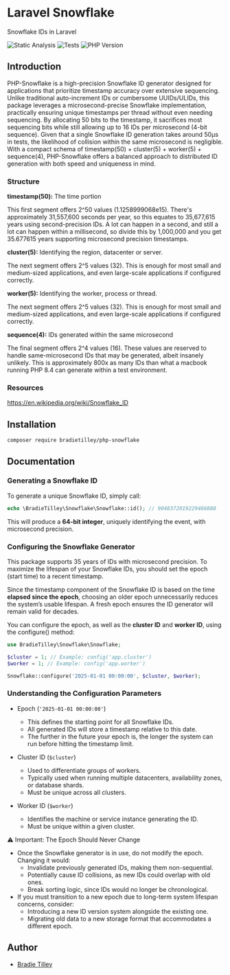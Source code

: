 # Laravel Snowflake

Snowflake IDs in Laravel

![Static Analysis](https://github.com/bradietilley/php-snowflake/workflows/static.yml/badge.svg)
![Tests](https://github.com/bradietilley/php-snowflake/workflo/tests.yml/badge.svg)
![PHP Version](https://img.shields.io/badge/PHP%20Version-%E2%89%A58.4-4F5B93)

## Introduction

PHP-Snowflake is a high-precision Snowflake ID generator designed for applications that prioritize timestamp accuracy over extensive sequencing. Unlike traditional auto-increment IDs or cumbersome UUIDs/ULIDs, this package leverages a microsecond-precise Snowflake implementation, practically ensuring unique timestamps per thread without even needing sequencing. By allocating 50 bits to the timestamp, it sacrifices most sequencing bits while still allowing up to 16 IDs per microsecond (4-bit sequence). Given that a single Snowflake ID generation takes around 50µs in tests, the likelihood of collision within the same microsecond is negligible. With a compact schema of timestamp(50) + cluster(5) + worker(5) + sequence(4), PHP-Snowflake offers a balanced approach to distributed ID generation with both speed and uniqueness in mind.

### Structure

**timestamp(50):** The time portion

This first segment offers 2^50 values (1.1258999068e15). There's approximately 31,557,600 seconds per year, so this equates to 35,677,615 years using second-precision IDs. A lot can happen in a second, and still a lot can happen within a millisecond, so divide this by 1,000,000 and you get 35.677615 years supporting microsecond precision timestamps.

**cluster(5):** Identifying the region, datacenter or server.

The next segment offers 2^5 values (32). This is enough for most small and medium-sized applications, and even large-scale applications if configured correctly.

**worker(5):** Identifying the worker, process or thread.

The next segment offers 2^5 values (32). This is enough for most small and medium-sized applications, and even large-scale applications if configured correctly.

**sequence(4):** IDs generated within the same microsecond

The final segment offers 2^4 values (16). These values are reserved to handle same-microsecond IDs that may be generated, albeit insanely unlikely. This is approximately 800x as many IDs than what a macbook running PHP 8.4 can generate within a test environment.

### Resources

https://en.wikipedia.org/wiki/Snowflake_ID


## Installation

```
composer require bradietilley/php-snowflake
```

## Documentation

### Generating a Snowflake ID

To generate a unique Snowflake ID, simply call:

```php
echo \BradieTilley\Snowflake\Snowflake::id(); // 9048372019229466888
```

This will produce a **64-bit integer**, uniquely identifying the event, with microsecond precision.

### Configuring the Snowflake Generator

This package supports 35 years of IDs with microsecond precision. To maximize the lifespan of your Snowflake IDs, you should set the epoch (start time) to a recent timestamp.

Since the timestamp component of the Snowflake ID is based on the time **elapsed since the epoch**, choosing an older epoch unnecessarily reduces the system’s usable lifespan. A fresh epoch ensures the ID generator will remain valid for decades.

You can configure the epoch, as well as the **cluster ID** and **worker ID**, using the configure() method:

```php
use BradieTilley\Snowflake\Snowflake;

$cluster = 1; // Example: config('app.cluster')
$worker = 1; // Example: config('app.worker')

Snowflake::configure('2025-01-01 00:00:00', $cluster, $worker);
```

### Understanding the Configuration Parameters

- Epoch (`'2025-01-01 00:00:00'`)
    - This defines the starting point for all Snowflake IDs.
    - All generated IDs will store a timestamp relative to this date.
    - The further in the future your epoch is, the longer the system can run before hitting the timestamp limit.

- Cluster ID (`$cluster`)
    - Used to differentiate groups of workers.
    - Typically used when running multiple datacenters, availability zones, or database shards.
    - Must be unique across all clusters.

- Worker ID (`$worker`)
    - Identifies the machine or service instance generating the ID.
    - Must be unique within a given cluster.

⚠️ Important: The Epoch Should Never Change

- Once the Snowflake generator is in use, do not modify the epoch. Changing it would:
    - Invalidate previously generated IDs, making them non-sequential.
    - Potentially cause ID collisions, as new IDs could overlap with old ones.
    - Break sorting logic, since IDs would no longer be chronological.
- If you must transition to a new epoch due to long-term system lifespan concerns, consider:
    - Introducing a new ID version system alongside the existing one.
    - Migrating old data to a new storage format that accommodates a different epoch.

## Author

- [Bradie Tilley](https://github.com/bradietilley)
